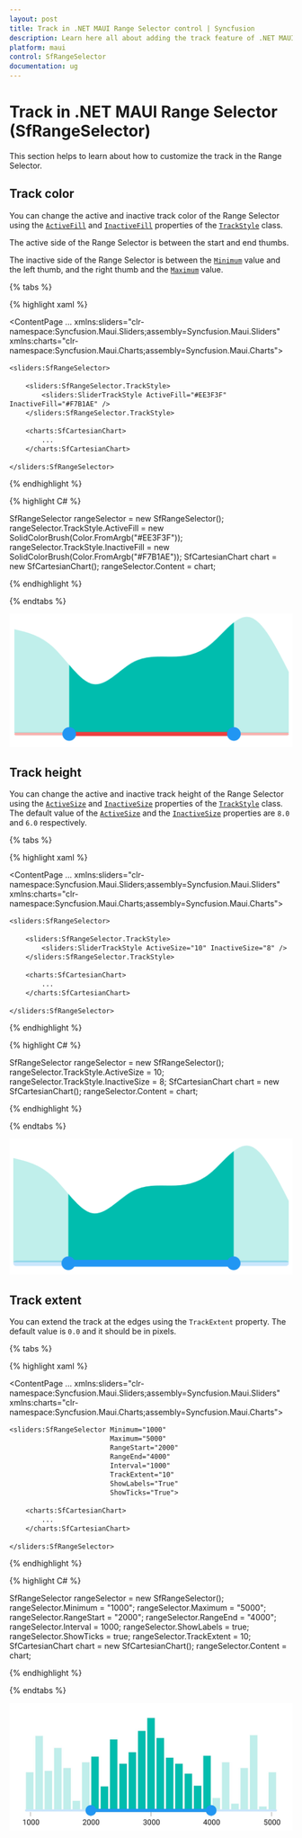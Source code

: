 ```yaml
---
layout: post
title: Track in .NET MAUI Range Selector control | Syncfusion
description: Learn here all about adding the track feature of .NET MAUI Range Selector (SfRangeSelector) control and more.
platform: maui
control: SfRangeSelector
documentation: ug
---
```


# Track in .NET MAUI Range Selector (SfRangeSelector)

This section helps to learn about how to customize the track in the Range Selector.

## Track color

You can change the active and inactive track color of the Range Selector using the [`ActiveFill`](https://help.syncfusion.com/cr/maui/Syncfusion.Maui.Sliders.SliderTrackStyle.html#Syncfusion_Maui_Sliders_SliderTrackStyle_ActiveFill) and [`InactiveFill`](https://help.syncfusion.com/cr/maui/Syncfusion.Maui.Sliders.SliderTrackStyle.html#Syncfusion_Maui_Sliders_SliderTrackStyle_InactiveFill) properties of the [`TrackStyle`](https://help.syncfusion.com/cr/maui/Syncfusion.Maui.Sliders.SliderBase.html#Syncfusion_Maui_Sliders_SliderBase_TrackStyle) class.

The active side of the Range Selector is between the start and end thumbs.

The inactive side of the Range Selector is between the [`Minimum`](https://help.syncfusion.com/cr/maui/Syncfusion.Maui.Sliders.NumericRangeSliderBase.html#Syncfusion_Maui_Sliders_NumericRangeSliderBase_Minimum) value and the left thumb, and the right thumb and the [`Maximum`](https://help.syncfusion.com/cr/maui/Syncfusion.Maui.Sliders.NumericRangeSliderBase.html#Syncfusion_Maui_Sliders_NumericRangeSliderBase_Maximum) value.

{% tabs %}

{% highlight xaml %}

<ContentPage 
             ...
             xmlns:sliders="clr-namespace:Syncfusion.Maui.Sliders;assembly=Syncfusion.Maui.Sliders"
             xmlns:charts="clr-namespace:Syncfusion.Maui.Charts;assembly=Syncfusion.Maui.Charts">
    
    <sliders:SfRangeSelector>
        
        <sliders:SfRangeSelector.TrackStyle>
            <sliders:SliderTrackStyle ActiveFill="#EE3F3F" InactiveFill="#F7B1AE" />
        </sliders:SfRangeSelector.TrackStyle>
        
        <charts:SfCartesianChart>
            ...
        </charts:SfCartesianChart>
    
    </sliders:SfRangeSelector>
</ContentPage>

{% endhighlight %}

{% highlight C# %}

SfRangeSelector rangeSelector = new SfRangeSelector();
rangeSelector.TrackStyle.ActiveFill = new SolidColorBrush(Color.FromArgb("#EE3F3F"));
rangeSelector.TrackStyle.InactiveFill = new SolidColorBrush(Color.FromArgb("#F7B1AE"));
SfCartesianChart chart = new SfCartesianChart();
rangeSelector.Content = chart;

{% endhighlight %}

{% endtabs %}

![RangeSelector track color](images/track/track-color.png)

## Track height

You can change the active and inactive track height of the Range Selector using the [`ActiveSize`](https://help.syncfusion.com/cr/maui/Syncfusion.Maui.Sliders.SliderTrackStyle.html#Syncfusion_Maui_Sliders_SliderTrackStyle_ActiveSize) and [`InactiveSize`](https://help.syncfusion.com/cr/maui/Syncfusion.Maui.Sliders.SliderTrackStyle.html#Syncfusion_Maui_Sliders_SliderTrackStyle_InactiveSize) properties of the [`TrackStyle`](https://help.syncfusion.com/cr/maui/Syncfusion.Maui.Sliders.SliderBase.html#Syncfusion_Maui_Sliders_SliderBase_TrackStyle) class. The default value of the [`ActiveSize`](https://help.syncfusion.com/cr/maui/Syncfusion.Maui.Sliders.SliderTrackStyle.html#Syncfusion_Maui_Sliders_SliderTrackStyle_ActiveSize) and the [`InactiveSize`](https://help.syncfusion.com/cr/maui/Syncfusion.Maui.Sliders.SliderTrackStyle.html#Syncfusion_Maui_Sliders_SliderTrackStyle_InactiveSize) properties are `8.0` and `6.0` respectively.

{% tabs %}

{% highlight xaml %}

<ContentPage 
             ...
             xmlns:sliders="clr-namespace:Syncfusion.Maui.Sliders;assembly=Syncfusion.Maui.Sliders"
             xmlns:charts="clr-namespace:Syncfusion.Maui.Charts;assembly=Syncfusion.Maui.Charts">
    
    <sliders:SfRangeSelector>
        
        <sliders:SfRangeSelector.TrackStyle>
            <sliders:SliderTrackStyle ActiveSize="10" InactiveSize="8" />
        </sliders:SfRangeSelector.TrackStyle>
        
        <charts:SfCartesianChart>
            ...
        </charts:SfCartesianChart>
    
    </sliders:SfRangeSelector>
</ContentPage>

{% endhighlight %}

{% highlight C# %}

SfRangeSelector rangeSelector = new SfRangeSelector();
rangeSelector.TrackStyle.ActiveSize = 10;
rangeSelector.TrackStyle.InactiveSize = 8;
SfCartesianChart chart = new SfCartesianChart();
rangeSelector.Content = chart;

{% endhighlight %}

{% endtabs %}

![RangeSelector track size](images/track/track-size.png)

## Track extent

You can extend the track at the edges using the `TrackExtent` property. The default value is `0.0` and it should be in pixels.

{% tabs %}

{% highlight xaml %}

<ContentPage 
             ...
             xmlns:sliders="clr-namespace:Syncfusion.Maui.Sliders;assembly=Syncfusion.Maui.Sliders"
             xmlns:charts="clr-namespace:Syncfusion.Maui.Charts;assembly=Syncfusion.Maui.Charts">

    <sliders:SfRangeSelector Minimum="1000"
                             Maximum="5000"
                             RangeStart="2000"
                             RangeEnd="4000"
                             Interval="1000"
                             TrackExtent="10"
                             ShowLabels="True"
                             ShowTicks="True">

        <charts:SfCartesianChart>
            ...
        </charts:SfCartesianChart>

    </sliders:SfRangeSelector>
</ContentPage>

{% endhighlight %}

{% highlight C# %}

SfRangeSelector rangeSelector = new SfRangeSelector();
rangeSelector.Minimum = "1000";
rangeSelector.Maximum = "5000";
rangeSelector.RangeStart = "2000";
rangeSelector.RangeEnd = "4000";
rangeSelector.Interval = 1000;
rangeSelector.ShowLabels = true;
rangeSelector.ShowTicks = true;
rangeSelector.TrackExtent = 10;
SfCartesianChart chart = new SfCartesianChart();
rangeSelector.Content = chart;

{% endhighlight %}

{% endtabs %}

![RangeSelector track extent](images/track/track-extent.png)